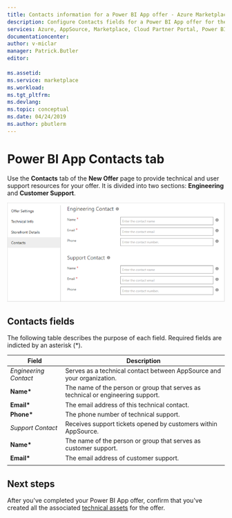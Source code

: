 ```yaml
---
title: Contacts information for a Power BI App offer - Azure Marketplace | Microsoft Docs
description: Configure Contacts fields for a Power BI App offer for the Microsoft AppSource Marketplace. 
services: Azure, AppSource, Marketplace, Cloud Partner Portal, Power BI
documentationcenter:
author: v-miclar
manager: Patrick.Butler  
editor:

ms.assetid: 
ms.service: marketplace
ms.workload: 
ms.tgt_pltfrm: 
ms.devlang: 
ms.topic: conceptual
ms.date: 04/24/2019
ms.author: pbutlerm
---
```


# Power BI App Contacts tab

Use the **Contacts** tab of the **New Offer** page to provide technical and user support resources for your offer. It is divided into two sections: 
**Engineering** and **Customer Support**.

![Contacts tab](media/contacts-tab.png)


## Contacts fields 

The following table describes the purpose of each field.  Required fields are indicted by an asterisk (*). 

|   Field               |   Description                                                            |
|-----------------------|--------------------------------------------------------------------------|
| *Engineering Contact* | Serves as a technical contact between AppSource and your organization.    |
| **Name\***              | The name of the person or group that serves as technical or engineering support. |
| **Email\***             | The email address of this technical contact.                                  |
| **Phone\***             | The phone number of technical support.                                       |
| *Support Contact*     | Receives support tickets opened by customers within AppSource.            |
| **Name\***              | The name of the person or group that serves as customer support.              |
| **Email\***             | The email address of customer support.                                        |
|   |   |


## Next steps

After you've completed your Power BI App offer, confirm that you've created all the associated [technical assets](./cpp-create-technical-assets.md) for the offer.
